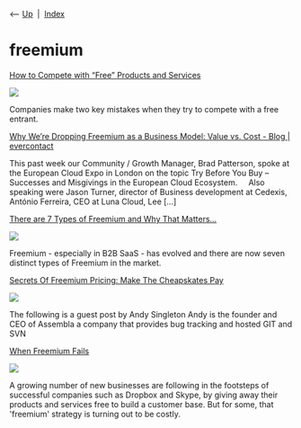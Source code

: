 <div class="nav">

⟵ [Up](index.html)  \|  [Index](index.html)

</div>

# freemium

<div class="cards">

<div class="card">

<div class="card-title">

[How to Compete with “Free” Products and
Services](https://hbr.org/podcast/2023/08/how-to-compete-with-free-products-and-services)

</div>

<div class="card-image">

[![](https://hbr.org/resources/images/article_assets/2023/05/wide-hbr-on-strategy.png)](https://hbr.org/podcast/2023/08/how-to-compete-with-free-products-and-services)

</div>

Companies make two key mistakes when they try to compete with a free
entrant.

</div>

<div class="card">

<div class="card-title">

[Why We’re Dropping Freemium as a Business Model: Value vs. Cost - Blog
\|
evercontact](http://blog.evercontact.com/why-were-dropping-freemium-as-a-business-model-value-vs-cost)

</div>

This past week our Community / Growth Manager, Brad Patterson, spoke at
the European Cloud Expo in London on the topic Try Before You Buy –
Successes and Misgivings in the European Cloud Ecosystem.     Also
speaking were Jason Turner, director of Business development at Cedexis,
António Ferreira, CEO at Luna Cloud, Lee \[…\]

</div>

<div class="card">

<div class="card-title">

[There are 7 Types of Freemium and Why That
Matters...](http://sixteenventures.com/seven-types-of-freemium)

</div>

<div class="card-image">

[![](https://sixteenventures.com/wp-content/uploads/2011/08/There-are-7-Types-of-Freemium-and-Why-That-Matters.png)](http://sixteenventures.com/seven-types-of-freemium)

</div>

Freemium - especially in B2B SaaS - has evolved and there are now seven
distinct types of Freemium in the market.

</div>

<div class="card">

<div class="card-title">

[Secrets Of Freemium Pricing: Make The Cheapskates
Pay](http://onstartups.com/tabid/3339/bid/37737/Secrets-Of-Freemium-Pricing-Make-The-Cheapskates-Pay.aspx)

</div>

<div class="card-image">

[![](https://www.onstartups.com/hs-fs/hub/150/file-13149455-jpg/images/wallet-empty.jpg)](http://onstartups.com/tabid/3339/bid/37737/Secrets-Of-Freemium-Pricing-Make-The-Cheapskates-Pay.aspx)

</div>

The following is a guest post by Andy Singleton Andy is the founder and
CEO of Assembla a company that provides bug tracking and hosted GIT and
SVN

</div>

<div class="card">

<div class="card-title">

[When Freemium
Fails](https://www.wsj.com/news/articles/SB10000872396390443713704577603782317318996)

</div>

<div class="card-image">

[![](https://s.wsj.net/public/resources/images/MK-BW677_SBFREE_F_20120822181714.jpg)](https://www.wsj.com/news/articles/SB10000872396390443713704577603782317318996)

</div>

A growing number of new businesses are following in the footsteps of
successful companies such as Dropbox and Skype, by giving away their
products and services free to build a customer base. But for some, that
'freemium' strategy is turning out to be costly.

</div>

</div>
